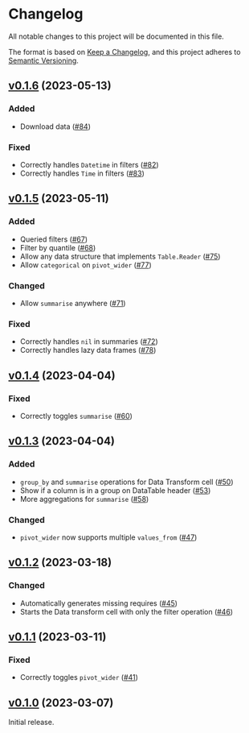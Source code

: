 # Changelog

All notable changes to this project will be documented in this file.

The format is based on [Keep a Changelog](https://keepachangelog.com/en/1.0.0/),
and this project adheres to [Semantic Versioning](https://semver.org/spec/v2.0.0.html).

## [v0.1.6](https://github.com/livebook-dev/kino_explorer/tree/v0.1.6) (2023-05-13)

### Added

* Download data ([#84](https://github.com/livebook-dev/kino_explorer/pull/84))

### Fixed

* Correctly handles `Datetime` in filters ([#82](https://github.com/livebook-dev/kino_explorer/pull/82))
* Correctly handles `Time` in filters ([#83](https://github.com/livebook-dev/kino_explorer/pull/83))


## [v0.1.5](https://github.com/livebook-dev/kino_explorer/tree/v0.1.5) (2023-05-11)

### Added

* Queried filters ([#67](https://github.com/livebook-dev/kino_explorer/pull/67))
* Filter by quantile ([#68](https://github.com/livebook-dev/kino_explorer/pull/68))
* Allow any data structure that implements `Table.Reader` ([#75](https://github.com/livebook-dev/kino_explorer/pull/75))
* Allow `categorical` on `pivot_wider` ([#77](https://github.com/livebook-dev/kino_explorer/pull/77))

### Changed

* Allow `summarise` anywhere ([#71](https://github.com/livebook-dev/kino_explorer/pull/71))

### Fixed

* Correctly handles `nil` in summaries ([#72](https://github.com/livebook-dev/kino_explorer/pull/72))
* Correctly handles lazy data frames ([#78](https://github.com/livebook-dev/kino_explorer/pull/78))

## [v0.1.4](https://github.com/livebook-dev/kino_explorer/tree/v0.1.4) (2023-04-04)

### Fixed

* Correctly toggles `summarise` ([#60](https://github.com/livebook-dev/kino_explorer/pull/60))

## [v0.1.3](https://github.com/livebook-dev/kino_explorer/tree/v0.1.3) (2023-04-04)

### Added

* `group_by` and `summarise` operations for Data Transform cell ([#50](https://github.com/livebook-dev/kino_explorer/pull/50))
* Show if a column is in a group on DataTable header ([#53](https://github.com/livebook-dev/kino_explorer/pull/53))
* More aggregations for `summarise` ([#58](https://github.com/livebook-dev/kino_explorer/pull/58))

### Changed

* `pivot_wider` now supports multiple `values_from` ([#47](https://github.com/livebook-dev/kino_explorer/pull/47))

## [v0.1.2](https://github.com/livebook-dev/kino_explorer/tree/v0.1.2) (2023-03-18)

### Changed

* Automatically generates missing requires ([#45](https://github.com/livebook-dev/kino_explorer/pull/45))
* Starts the Data transform cell with only the filter operation ([#46](https://github.com/livebook-dev/kino_explorer/pull/46))

## [v0.1.1](https://github.com/livebook-dev/kino_explorer/tree/v0.1.1) (2023-03-11)

### Fixed

* Correctly toggles `pivot_wider` ([#41](https://github.com/livebook-dev/kino_explorer/pull/41))

## [v0.1.0](https://github.com/livebook-dev/kino_explorer/tree/v0.1.0) (2023-03-07)

Initial release.
